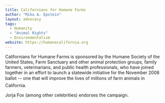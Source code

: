 ```yaml
---
title: Californians for Humane Farms
author: "Mika A. Epstein"
layout: advocacy
tags:
  - Humanity
  - "Animal Rights"
  - Environmentalism
website: https://humanecalifornia.org
---
```


Californians for Humane Farms is sponsored by the Humane Society of the United States, Farm Sanctuary and other animal protection groups, family farmers, veterinarians, and public health professionals, who have joined together in an effort to launch a statewide initiative for the November 2008 ballot -- one that will improve the lives of millions of farm animals in California.

Jorja Fox (among other celebrities) endorses the campaign.
